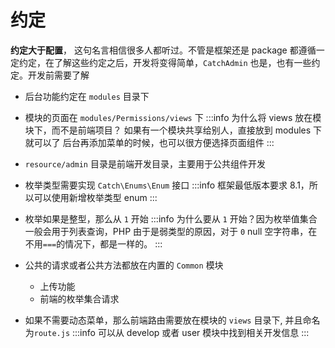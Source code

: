 # 约定

**约定大于配置**， 这句名言相信很多人都听过。不管是框架还是 package 都遵循一定约定，在了解这些约定之后，开发将变得简单，`CatchAdmin` 也是，也有一些约定。开发前需要了解

- 后台功能约定在 `modules` 目录下
- 模块的页面在 `modules/Permissions/views` 下
  :::info
  为什么将 views 放在模块下，而不是前端项目？
  如果有一个模块共享给别人，直接放到 modules 下就可以了
  后台再添加菜单的时候，也可以很方便选择页面组件
  :::

- `resource/admin` 目录是前端开发目录，主要用于公共组件开发
- 枚举类型需要实现 `Catch\Enums\Enum` 接口
  :::info
  框架最低版本要求 8.1，所以可以使用新增枚举类型 enum
  :::

- 枚举如果是整型，那么从 `1` 开始
  :::info
  为什么要从 `1` 开始？因为枚举值集合一般会用于列表查询，PHP 由于是弱类型的原因，对于 `0` null 空字符串，在不用`===`的情况下，都是一样的。
  :::

- 公共的请求或者公共方法都放在内置的 `Common` 模块
  - 上传功能
  - 前端的枚举集合请求
- 如果不需要动态菜单，那么前端路由需要放在模块的 `views` 目录下, 并且命名为`route.js`
  :::info
  可以从 develop 或者 user 模块中找到相关开发信息
  :::
